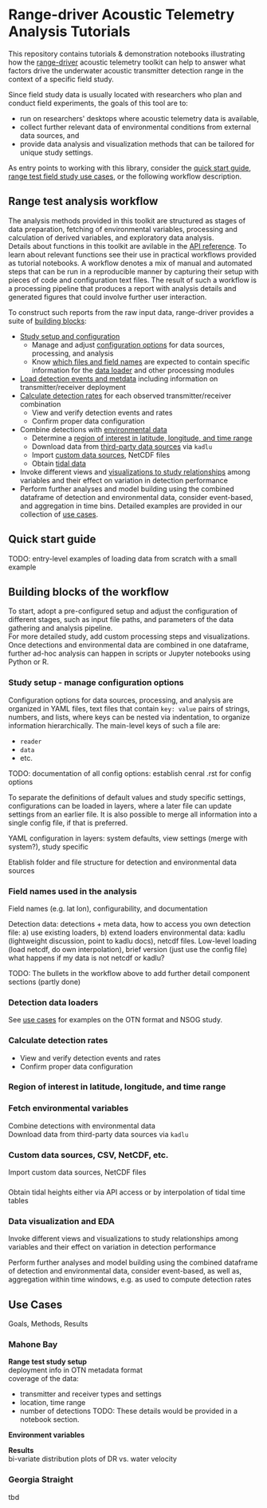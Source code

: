 # Range-driver Acoustic Telemetry Analysis Tutorials

This repository contains tutorials & demonstration notebooks illustrating how the [range-driver](https://github.com/sfu-bigdata/range-driver) acoustic telemetry toolkit can help to answer what factors drive the underwater acoustic transmitter detection range in the context of a specific field study.

Since field study data is usually located with researchers who plan and conduct field experiments, the goals of this tool are to:
* run on researchers' desktops where acoustic telemetry data is available, 
* collect further relevant data of environmental conditions from external data sources, and 
* provide data analysis and visualization methods that can be tailored for unique study settings.

As entry points to working with this library, consider the [quick start guide](#quick-start), [range test field study use cases](#use-cases), or the following workflow description.

## Range test analysis workflow

The analysis methods provided in this toolkit are structured as stages of data preparation, fetching of environmental variables, processing and calculation of derived variables, and exploratory data analysis.  
Details about functions in this toolkit are avilable in the [API reference](https://sfu-bigdata.github.io/range-driver).
To learn about relevant functions see their use in practical workflows provided as tutorial notebooks. A workflow denotes a mix of manual and automated steps that can be run in a reproducible manner by capturing their setup with pieces of code and configuration text files. The result of such a workflow is a processing pipeline that produces a report with analysis details and generated figures that could involve further user interaction.

To construct such reports from the raw input data, range-driver provides a suite of [building blocks](#blocks):

* [Study setup and configuration](#configuration)
  * Manage and adjust [configuration options](#configuration) for data sources, processing, and analysis
  * Know [which files and field names](#field-names) are expected to contain specific information for the [data loader](#detection-loader) and other processing modules
* [Load detection events and metdata](#detection-loader) including information on transmitter/receiver deployment
* [Calculate detection rates](#detection-rates) for each observed transmitter/receiver combination
  * View and verify detection events and rates
  * Confirm proper data configuration
* Combine detections with [environmental data](#envos)
  * Determine a [region of interest in latitude, longitude, and time range](#roi)
  * Download data from [third-party data sources](#envos) via `kadlu`
  * Import [custom data sources](#custom-data), NetCDF files
  * Obtain [tidal data](#tidal-data)
* Invoke different views and [visualizations to study relationships](#analysis) among variables and their effect on variation in detection performance
* Perform further analyses and model building using the combined dataframe of detection and environmental data, consider event-based, and aggregation in time bins. Detailed examples are provided in our collection of [use cases](#use-cases).

## <a name="quick-start"></a>Quick start guide

TODO: entry-level examples of loading data from scratch with a small example

## <a name="blocks"></a>Building blocks of the workflow

To start, adopt a pre-configured setup and adjust the configuration of different stages, such as input file paths, and parameters of the data gathering and analysis pipeline.  
For more detailed study, add custom processing steps and visualizations. Once detections and environmental data are combined in one dataframe, further ad-hoc analysis can happen in scripts or Jupyter notebooks using Python or R.

### <a name="configuration"></a> Study setup - manage configuration options

Configuration options for data sources, processing, and analysis are organized in YAML files, text files that contain `key: value` pairs of strings, numbers, and lists, where keys can be nested via indentation, to organize information hierarchically. The main-level keys of such a file are:
* `reader`
* `data`
* etc.

TODO: documentation of all config options: establish cenral .rst for config options

To separate the definitions of default values and study specific settings, configurations can be loaded in layers, where a later file can update settings from an earlier file. It is also possible to merge all information into a single config file, if that is preferred.

YAML configuration in layers: system defaults, view settings (merge with system?), study specific

Etablish folder and file structure for detection and environmental data sources

### <a name="field-names"></a>Field names used in the analysis

Field names (e.g. lat lon), configurability, and documentation

Detection data: detections + meta data, how to access you own detection file: a) use existing loaders, b) extend loaders
environmental data: kadlu (lightweight discussion, point to kadlu docs), netcdf files.
Low-level loading (load netcdf, do own interpolation), brief version (just use the config file)
what happens if my data is not netcdf or kadlu?

TODO: The bullets in the workflow above to add further detail component sections (partly done)

### <a name="detection-loader"></a> Detection data loaders

See [use cases](#use-cases) for examples on the OTN format and NSOG study.

### <a name="detection-rates"></a> Calculate detection rates

* View and verify detection events and rates
* Confirm proper data configuration

### <a name="roi"></a>Region of interest in latitude, longitude, and time range

### <a name="envos"></a>Fetch environmental variables

Combine detections with environmental data  
Download data from third-party data sources via `kadlu`

### <a name="custom-data"></a>Custom data sources, CSV, NetCDF, etc.

Import custom data sources, NetCDF files

### <a name="tidal"></a> 

Obtain tidal heights either via API access or by interpolation of tidal time tables

### <a name="analysis"></a>Data visualization and EDA

Invoke different views and visualizations to study relationships among variables and their effect on variation in detection performance

Perform further analyses and model building using the combined dataframe of detection and environmental data, consider event-based, as well as, aggregation within time windows, e.g. as used to compute detection rates

## <a name="use-cases"></a> Use Cases

Goals, Methods, Results

### Mahone Bay

**Range test study setup**  
deployment info in OTN metadata format  
coverage of the data:
* transmitter and receiver types and settings
* location, time range
* number of detections
TODO: These details would be provided in a notebook section.

**Environment variables**

**Results**  
bi-variate distribution plots of DR vs. water velocity

### Georgia Straight

tbd
